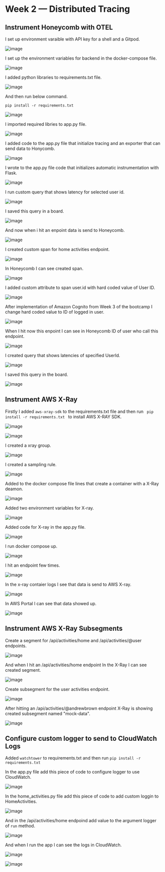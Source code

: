 # Week 2 — Distributed Tracing

## Instrument Honeycomb with OTEL

I set up environment varaible with API key for a shell and a Gitpod.

![image](https://user-images.githubusercontent.com/96197101/223701553-35df6495-a1ca-4ce6-b84f-6fcc2c641511.png)

I set up the environment variables for backend in the docker-compose file.

![image](https://user-images.githubusercontent.com/96197101/223700285-0a0cdd55-9f90-4284-80be-acf1b932b692.png)

I added python libraries to requirements.txt file.

![image](https://user-images.githubusercontent.com/96197101/223721899-48c72d69-d4c0-45a1-938a-0c77d00876f8.png)

And then run below command.

````
pip install -r requirements.txt
````
![image](https://user-images.githubusercontent.com/96197101/223723494-ac6e14c6-61a3-4ac3-a0e7-5741ff06e43c.png)

I imported required libries to app.py file.

![image](https://user-images.githubusercontent.com/96197101/223723783-e1ac680f-fb88-47e3-bd53-9f7f75896168.png)

I added code to the app.py file that initialize tracing and an exporter that can send data to Honycomb.

![image](https://user-images.githubusercontent.com/96197101/223725619-07d333a0-24ac-4051-a8cc-50051bcc8fd0.png)

I wrote to the app.py file code that initializes automatic instrumentation with Flask.

![image](https://user-images.githubusercontent.com/96197101/223725999-e1228242-c228-46b4-9f15-2156f1e5ee27.png)

I run custom query that shows latency for selected user id.

![image](https://user-images.githubusercontent.com/96197101/223766810-13b6b62f-0a95-44fb-b5ee-234a9ca0c0c7.png)

I saved this query in a board. 

![image](https://user-images.githubusercontent.com/96197101/223767188-5bab4226-70d6-4594-bc5c-697d26f94bdf.png)




And now when i hit an enpoint data is send to Honeycomb.

![image](https://user-images.githubusercontent.com/96197101/223733098-01f1a607-6406-4df0-9bba-14371814a672.png)

I created custom span for home activities endpoint. 

![image](https://user-images.githubusercontent.com/96197101/223753697-b913a110-b93f-4564-8181-568bd1fb4e84.png)

In Honeycomb I can see created span.

![image](https://user-images.githubusercontent.com/96197101/223754838-5512832a-939f-478b-9f7d-6358cb32a894.png)

I added custom attribute to span user.id with hard coded value of User ID.

![image](https://user-images.githubusercontent.com/96197101/223761530-6ee4ed15-5be3-4aae-962a-7602a30e2cc5.png)

After implementation of Amazon Cognito from Week 3 of the bootcamp I change hard coded value to ID of logged in user.

![image](https://user-images.githubusercontent.com/96197101/223764183-9136c91b-917b-4c29-8134-b19864c25ed9.png)

When I hit now this enpoint I can see in Honeycomb ID of user who call this endpoint.

![image](https://user-images.githubusercontent.com/96197101/223764481-3b888dc3-61c8-4684-b438-9b9b1eb34026.png)

I created query that shows latencies of specified UserId.

![image](https://user-images.githubusercontent.com/96197101/223767636-5de8344b-171a-41d4-9d63-176d7e2593b6.png)

I saved this query in the board.

![image](https://user-images.githubusercontent.com/96197101/223767759-1ef0e0d9-24f0-46c2-8b2b-f5c404f52ca4.png)

## Instrument AWS X-Ray

Firstly I added <code>aws-xray-sdk</code> to the requirements.txt file and then run <code> pip install -r requirements.txt </code> to install AWS X-RAY SDK.

![image](https://user-images.githubusercontent.com/96197101/223838244-4f5c49df-ee32-4f96-aafc-0e9d9a713126.png)

![image](https://user-images.githubusercontent.com/96197101/223838332-a5f85cb6-e04b-43ca-b851-a13c212afd36.png)

I created a xray group.

![image](https://user-images.githubusercontent.com/96197101/223842085-4388aa2a-9f72-4bda-aba8-95dc2166229b.png)

I created a sampling rule.

![image](https://user-images.githubusercontent.com/96197101/223843997-fb76c569-a167-4863-a136-1e5a75a29237.png)

Added to the docker compose file lines that create a container with a X-Ray deamon.

![image](https://user-images.githubusercontent.com/96197101/223860608-91f92f3d-0ff4-4326-a2b4-19cea1e54dc6.png)

Added two environment variables for X-ray.

![image](https://user-images.githubusercontent.com/96197101/223863868-ee4a3701-3a17-4b3b-983f-852580830da4.png)

Added code for X-ray in the app.py file.

![image](https://user-images.githubusercontent.com/96197101/223866920-f6eb4d17-2be6-406f-9768-c131502c4064.png)

I run docker compose up.

![image](https://user-images.githubusercontent.com/96197101/223867099-2b74dbfb-9e44-4a78-9dfc-8793b71823cd.png)

I hit an endpoint few times. 

![image](https://user-images.githubusercontent.com/96197101/223867163-27a0a13c-0b9c-4778-a036-b2a94ab817e0.png)

In the x-ray contaier logs I see that data is send to AWS X-ray.

![image](https://user-images.githubusercontent.com/96197101/223867229-7169575a-e36f-42c5-877d-c1eca3612600.png)

In AWS Portal I can see that data showed up.

![image](https://user-images.githubusercontent.com/96197101/223867479-811690b8-a726-435c-b927-7baa0e12b65d.png)

## Instrument AWS X-Ray Subsegments

Create a segment for /api/activities/home and /api/activities/@user endpoints.

![image](https://user-images.githubusercontent.com/96197101/224176741-e0063a2d-a733-4da8-8738-098df19ce5e3.png)

And when I hit an /api/activities/home endpoint In the X-Ray I can see created segment.

![image](https://user-images.githubusercontent.com/96197101/224176926-0bb98e93-137e-4da7-8200-403a94c2ea2c.png)

Create subsegment for the user activities endpoint.

![image](https://user-images.githubusercontent.com/96197101/224177345-1611338a-de9b-4eec-b678-19867d8d414b.png)

After hitting an /api/activities/@andrewbrown endpoint X-Ray is showing created subsegment named "mock-data".

![image](https://user-images.githubusercontent.com/96197101/224177780-488b95db-6642-4f0f-ae13-418ac4213680.png)


## Configure custom logger to send to CloudWatch Logs

Added <code>watchtower</code> to requirements.txt and then run <code>pip install -r requirements.txt</code>

In the app.py file add this piece of code to configure logger to use CloudWatch.

![image](https://user-images.githubusercontent.com/96197101/224444860-def275a6-f15a-49a3-a38c-8e3e750276cd.png)

In the home_activities.py file add this piece of code to add custom loggin to HomeActivities.

![image](https://user-images.githubusercontent.com/96197101/224445006-8b0c137f-2b43-43b1-b644-567705b2eaaf.png)


And in the /api/activities/home endpoind add value to the argument logger of <code>run</code> method. 

![image](https://user-images.githubusercontent.com/96197101/224445104-25286e24-daa3-466d-b032-a6a474731e7b.png)

And when I run the app I can see the logs in CloudWatch.

![image](https://user-images.githubusercontent.com/96197101/224445325-30073b91-398e-4b77-b6c4-1a974395cbef.png)

![image](https://user-images.githubusercontent.com/96197101/224445355-63454ead-a9c8-4366-a0df-1ed544b7bacd.png)









